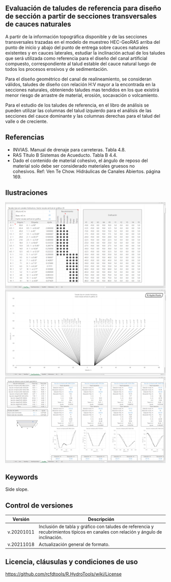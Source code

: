 ## Evaluación de taludes de referencia para diseño de sección a partir de secciones transversales de cauces naturales

A partir de la información topográfica disponible y de las secciones transversales trazadas en el modelo de muestreo HEC-GeoRAS arriba del punto de inicio y abajo del punto de entrega sobre cauces naturales existentes y en cauces laterales, estudiar la inclinación actual de los taludes que será utilizada como referencia para el diseño del canal artificial compuesto, correspondiente al talud estable del cauce natural luego de todos los procesos erosivos y de sedimentación.

Para el diseño geométrico del canal de realineamiento, se consideran válidos, taludes de diseño con relación H:V mayor a la encontrada en la secciones naturales, obteniendo taludes mas tendidos en los que existirá menor riesgo de arrastre de material, erosión, socavación o volcamiento.

Para el estudio de los taludes de referencia, en el libro de análisis se pueden utilizar las columnas del talud izquierdo para el análisis de las secciones del cauce dominante y las columnas derechas para el talud del valle o de creciente.


## Referencias

* INVIAS. Manual de drenaje para carreteras. Tabla 4.8.
* RAS Título B Sistemas de Acueducto. Tabla B 4.4.
* Dado el contenido de material cohesivo, el ángulo de reposo del material solo debe ser considerado materiales gruesos no cohesivos. Ref: Ven Te Chow. Hidráulicas de Canales Abiertos. página 169.


## Ilustraciones

![R.HydroTools.TaludReferenciaCanal.Screenshot1](https://github.com/rcfdtools/R.HydroTools/blob/main/TaludReferenciaCanal/Screenshot/Screenshot1.png)
![R.HydroTools.TaludReferenciaCanal.Screenshot2](https://github.com/rcfdtools/R.HydroTools/blob/main/TaludReferenciaCanal/Screenshot/Screenshot2.png)
![R.HydroTools.TaludReferenciaCanal.Screenshot3](https://github.com/rcfdtools/R.HydroTools/blob/main/TaludReferenciaCanal/Screenshot/Screenshot3.png)


## Keywords

Side slope.


## Control de versiones

Versión | Descripción
--- | ---
| v.20201011 | Inclusión de tabla y gráfico con taludes de referencia y recubrimientos típicos en canales con relación y ángulo de inclinación.
| v.20211018 | Actualización general de formato.


## Licencia, cláusulas y condiciones de uso
https://github.com/rcfdtools/R.HydroTools/wiki/License


